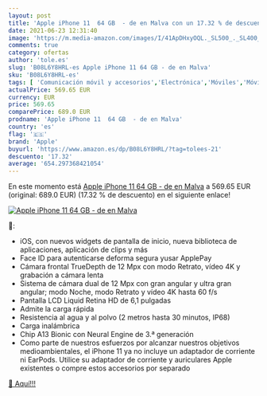 ```yaml
---
layout: post
title: 'Apple iPhone 11  64 GB  - de en Malva con un 17.32 % de descuento'
date: 2021-06-23 12:31:40
image: 'https://m.media-amazon.com/images/I/41ApDHxyOQL._SL500_._SL400_.jpg'
comments: true
category: ofertas
author: 'tole.es'
slug: 'B08L6Y8HRL-es Apple iPhone 11 64 GB - de en Malva'
sku: 'B08L6Y8HRL-es'
tags: [ 'Comunicación móvil y accesorios','Electrónica','Móviles','Móviles y smartphones libres','apple','iphone', ]
actualPrice: 569.65 EUR
currency: EUR
price: 569.65
comparePrice: 689.0 EUR
prodname: 'Apple iPhone 11  64 GB  - de en Malva'
country: 'es'
flag: '🇪🇸'
brand: 'Apple'
buyurl: 'https://www.amazon.es/dp/B08L6Y8HRL/?tag=tolees-21'
descuento: '17.32'
average: '654.297368421054'
---
```


En este momento está [Apple iPhone 11  64 GB  - de en Malva](https://www.amazon.es/dp/B08L6Y8HRL/?tag=tolees-21) a 569.65 EUR (original: 689.0 EUR) (17.32 %  de descuento) en el siguiente enlace!

[![Apple iPhone 11  64 GB  - de en Malva](https://m.media-amazon.com/images/I/41ApDHxyOQL._SL500_._SL400_.jpg)](https://www.amazon.es/dp/B08L6Y8HRL/?tag=tolees-21)

🔎:

- iOS, con nuevos widgets de pantalla de inicio, nueva biblioteca de aplicaciones, aplicación de clips y más
- Face ID para autenticarse deforma segura yusar ApplePay
- Cámara frontal TrueDepth de 12 Mpx con modo Retrato, vídeo 4K y grabación a cámara lenta
- Sistema de cámara dual de 12 Mpx con gran angular y ultra gran angular; modo Noche, modo Retrato y vídeo 4K hasta 60 f/s
- Pantalla LCD Liquid Retina HD de 6,1 pulgadas
- Admite la carga rápida
- Resistencia al agua y al polvo (2 metros hasta 30 minutos, IP68)
- Carga inalámbrica
- Chip A13 Bionic con Neural Engine de 3.ª generación
- Como parte de nuestros esfuerzos por alcanzar nuestros objetivos medioambientales, el iPhone 11 ya no incluye un adaptador de corriente ni EarPods. Utilice su adaptador de corriente y auriculares Apple existentes o compre estos accesorios por separado

[🛒 Aquí!!!](https://www.amazon.es/dp/B08L6Y8HRL/?tag=tolees-21)
